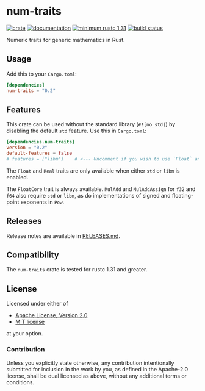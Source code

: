 # num-traits

[![crate](https://img.shields.io/crates/v/num-traits.svg)](https://crates.io/crates/num-traits)
[![documentation](https://docs.rs/num-traits/badge.svg)](https://docs.rs/num-traits)
[![minimum rustc 1.31](https://img.shields.io/badge/rustc-1.31+-red.svg)](https://rust-lang.github.io/rfcs/2495-min-rust-version.html)
[![build status](https://github.com/rust-num/num-traits/workflows/master/badge.svg)](https://github.com/rust-num/num-traits/actions)

Numeric traits for generic mathematics in Rust.

## Usage

Add this to your `Cargo.toml`:

```toml
[dependencies]
num-traits = "0.2"
```

## Features

This crate can be used without the standard library (`#![no_std]`) by disabling
the default `std` feature. Use this in `Cargo.toml`:

```toml
[dependencies.num-traits]
version = "0.2"
default-features = false
# features = ["libm"]    # <--- Uncomment if you wish to use `Float` and `Real` without `std`
```

The `Float` and `Real` traits are only available when either `std` or `libm` is enabled.  

The `FloatCore` trait is always available.  `MulAdd` and `MulAddAssign` for `f32`
and `f64` also require `std` or `libm`, as do implementations of signed and floating-
point exponents in `Pow`.

## Releases

Release notes are available in [RELEASES.md](RELEASES.md).

## Compatibility

The `num-traits` crate is tested for rustc 1.31 and greater.

## License

Licensed under either of

 * [Apache License, Version 2.0](http://www.apache.org/licenses/LICENSE-2.0)
 * [MIT license](http://opensource.org/licenses/MIT)

at your option.

### Contribution

Unless you explicitly state otherwise, any contribution intentionally submitted
for inclusion in the work by you, as defined in the Apache-2.0 license, shall be
dual licensed as above, without any additional terms or conditions.
